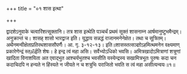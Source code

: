 +++
title = "०१ शास इत्था"

+++

द्वादशेऽनुवाके चत्वारिंशत्सूक्तानि। तत्र शास इत्थेति पञ्चर्चं प्रथमं सूक्तं शासनाम्न आर्षमानुष्टुभमैन्द्रम्। अनुक्रान्तं च। शासह् शासो भारद्वाज इति। युद्धाय सन्नद्धं राजानमनेनेक्षेत। तथा च सूत्रितम्। अथैनमन्वीक्षेताप्रतिरथशाससौपर्णैः। आ. गृ. ३-१२-१३। इति॥शासस्तत्सञ्ज्ञोऽहमित्थमनेन वक्ष्यमाण् प्रकारेणेन्द्रं स्त्ॐईति शेषः। हे इन्द्र त्वं महा असि। सर्वेभ्योऽधिको भवसि। अमित्रखादोऽमित्राणां शत्रूणां खादिता विनाशयिता अत एवाद्भुत आश्चर्यभुतश्च भवसीति यस्येन्द्रस्य सखामित्रभूतः पुरुषः कदा चन कदाचिदपि न हन्यते न हिंस्यते न जीयते न च शत्रुभिः पराजितो भवति स त्वं महा असीत्यन्वयः॥१॥